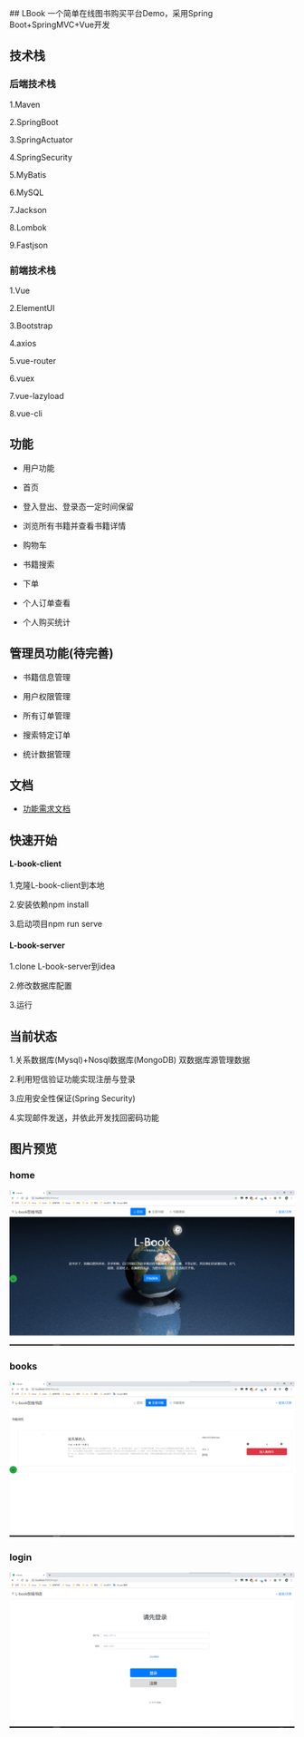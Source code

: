 ﻿﻿## LBook
一个简单在线图书购买平台Demo，采用Spring Boot+SpringMVC+Vue开发


## 技术栈
### 后端技术栈
1.Maven

2.SpringBoot

3.SpringActuator

4.SpringSecurity

5.MyBatis

6.MySQL

7.Jackson

8.Lombok

9.Fastjson

### 前端技术栈
1.Vue

2.ElementUI

3.Bootstrap

4.axios

5.vue-router

6.vuex

7.vue-lazyload

8.vue-cli

## 功能
- 用户功能

- 首页

- 登入登出、登录态一定时间保留

- 浏览所有书籍并查看书籍详情

- 购物车

- 书籍搜索

- 下单

- 个人订单查看

- 个人购买统计

## 管理员功能(待完善)
- 书籍信息管理

- 用户权限管理

- 所有订单管理

- 搜索特定订单

- 统计数据管理


## 文档 
- [功能需求文档](docs/功能需求文档)

## 快速开始
#### L-book-client
1.克隆L-book-client到本地

2.安装依赖npm install

3.启动项目npm run serve

#### L-book-server
1.clone L-book-server到idea

2.修改数据库配置

3.运行

## 当前状态
1.关系数据库(Mysql)+Nosql数据库(MongoDB) 双数据库源管理数据

2.利用短信验证功能实现注册与登录

3.应用安全性保证(Spring Security)

4.实现邮件发送，并依此开发找回密码功能


## 图片预览

### home
![home](readme_img/home.png)
### books
![books](readme_img/books.png)
### login
![login](readme_img/login.png)

